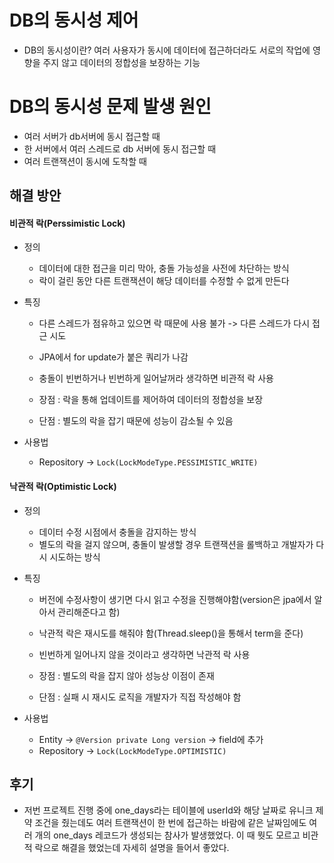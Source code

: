 # DB의 동시성 제어

- DB의 동시성이란? 여러 사용자가 동시에 데이터에 접근하더라도 서로의 작업에 영향을 주지 않고 데이터의 정합성을 보장하는 기능

# DB의 동시성 문제 발생 원인

- 여러 서버가 db서버에 동시 접근할 때
- 한 서버에서 여러 스레드로 db 서버에 동시 접근할 때
- 여러 트랜잭션이 동시에 도착할 때

## 해결 방안
    
#### 비관적 락(Perssimistic Lock)
- 정의
    - 데이터에 대한 접근을 미리 막아, 충돌 가능성을 사전에 차단하는 방식
    - 락이 걸린 동안 다른 트랜잭션이 해당 데이터를 수정할 수 없게 만든다
- 특징
    - 다른 스레드가 점유하고 있으면 락 때문에 사용 불가 -> 다른 스레드가 다시 접근 시도
    - JPA에서 for update가 붙은 쿼리가 나감
    - 충돌이 빈번하거나 빈번하게 일어날꺼라 생각하면 비관적 락 사용

    - 장점 : 락을 통해 업데이트를 제어하여 데이터의 정합성을 보장
    - 단점 : 별도의 락을 잡기 때문에 성능이 감소될 수 있음

- 사용법
    - Repository -> `Lock(LockModeType.PESSIMISTIC_WRITE)`

#### 낙관적 락(Optimistic Lock)
- 정의
    - 데이터 수정 시점에서 충돌을 감지하는 방식
    - 별도의 락을 걸지 않으며, 충돌이 발생할 경우 트랜잭션을 롤백하고 개발자가 다시 시도하는 방식

- 특징
    - 버전에 수정사항이 생기면 다시 읽고 수정을 진행해야함(version은 jpa에서 알아서 관리해준다고 함)
    - 낙관적 락은 재시도를 해줘야 함(Thread.sleep()을 통해서 term을 준다)
    - 빈번하게 일어나지 않을 것이라고 생각하면 낙관적 락 사용

    - 장점 : 별도의 락을 잡지 않아 성능상 이점이 존재
    - 단점 : 실패 시 재시도 로직을 개발자가 직접 작성해야 함

- 사용법
    - Entity -> `@Version private Long version` -> field에 추가
    - Repository -> `Lock(LockModeType.OPTIMISTIC)`

## 후기

- 저번 프로젝트 진행 중에 one_days라는 테이블에 userId와 해당 날짜로 유니크 제약 조건을 줬는데도 여러 트랜잭션이 한 번에 접근하는 바람에 같은 날짜임에도 여러 개의 one_days 레코드가 생성되는 참사가 발생했었다. 이 때 뭣도 모르고 비관적 락으로 해결을 했었는데 자세히 설명을 들어서 좋았다.